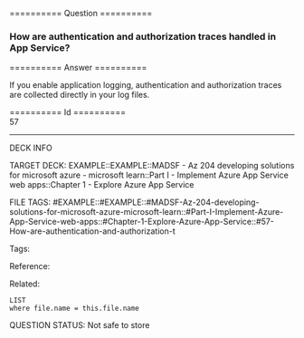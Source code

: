========== Question ==========  

### How are authentication and authorization traces handled in App Service?  

========== Answer ==========  

If you enable application logging, authentication and authorization traces are
collected directly in your log files.

========== Id ==========  
57

---

DECK INFO

TARGET DECK: EXAMPLE::EXAMPLE::MADSF - Az 204 developing solutions for microsoft azure - microsoft learn::Part I - Implement Azure App Service web apps::Chapter 1 - Explore Azure App Service

FILE TAGS: #EXAMPLE::#EXAMPLE::#MADSF-Az-204-developing-solutions-for-microsoft-azure-microsoft-learn::#Part-I-Implement-Azure-App-Service-web-apps::#Chapter-1-Explore-Azure-App-Service::#57-How-are-authentication-and-authorization-t

Tags:

Reference:

Related:

```dataview
LIST
where file.name = this.file.name
```

QUESTION STATUS: Not safe to store

